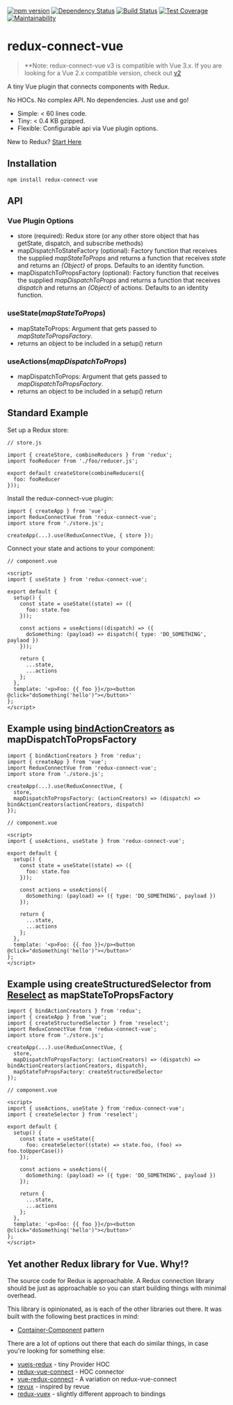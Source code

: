[![npm version](https://badge.fury.io/js/redux-connect-vue.svg)](https://badge.fury.io/js/redux-connect-vue)
[![Dependency Status](https://david-dm.org/kaidjohnson/redux-connect-vue/dev-status.svg)](https://david-dm.org/kaidjohnson/redux-connect-vue?type=dev)
[![Build Status](https://travis-ci.org/kaidjohnson/redux-connect-vue.svg?branch=master)](https://travis-ci.org/kaidjohnson/redux-connect-vue)
[![Test Coverage](https://api.codeclimate.com/v1/badges/e84db5d5c2cd53e07c3e/test_coverage)](https://codeclimate.com/github/kaidjohnson/redux-connect-vue/test_coverage)
[![Maintainability](https://api.codeclimate.com/v1/badges/e84db5d5c2cd53e07c3e/maintainability)](https://codeclimate.com/github/kaidjohnson/redux-connect-vue/maintainability)

# redux-connect-vue

> **Note: redux-connect-vue v3 is compatible with Vue 3.x.
> If you are looking for a Vue 2.x compatible version, check out [v2](https://github.com/kaidjohnson/redux-connect-vue/tree/v2.0.0-beta.1)

A tiny Vue plugin that connects components with Redux.

No HOCs. No complex API. No dependencies. Just use and go!

- Simple: < 60 lines code.
- Tiny: < 0.4 KB gzipped.
- Flexible: Configurable api via Vue plugin options.

New to Redux? [Start Here](https://redux.js.org/introduction/getting-started)

## Installation

`npm install redux-connect-vue`

## API

### Vue Plugin Options

- store (required): Redux store (or any other store object that has getState, dispatch, and subscribe methods)
- mapDispatchToStateFactory (optional): Factory function that receives the supplied _mapStateToProps_ and returns a function that receives _state_ and returns an _{Object}_ of props. Defaults to an identity function.
- mapDispatchToPropsFactory (optional): Factory function that receives the supplied _mapDispatchToProps_ and returns a function that receives _dispatch_ and returns an _{Object}_ of actions. Defaults to an identity function.

### useState(_mapStateToProps_)

- mapStateToProps: Argument that gets passed to _mapStateToPropsFactory_.
- returns an object to be included in a setup() return

### useActions(_mapDispatchToProps_)

- mapDispatchToProps: Argument that gets passed to _mapDispatchToPropsFactory_.
- returns an object to be included in a setup() return

## Standard Example

Set up a Redux store:

```
// store.js

import { createStore, combineReducers } from 'redux';
import fooReducer from './foo/reducer.js';

export default createStore(combineReducers({
  foo: fooReducer
}));
```

Install the redux-connect-vue plugin:

```
import { createApp } from 'vue';
import ReduxConnectVue from 'redux-connect-vue';
import store from './store.js';

createApp(...).use(ReduxConnectVue, { store });
```

Connect your state and actions to your component:

```
// component.vue

<script>
import { useState } from 'redux-connect-vue';

export default {
  setup() {
    const state = useState((state) => ({
      foo: state.foo
    }));

    const actions = useActions((dispatch) => ({
      doSomething: (payload) => dispatch({ type: 'DO_SOMETHING', paylaod })
    }));

    return {
      ...state,
      ...actions
    };
  },
  template: '<p>Foo: {{ foo }}</p><button @click="doSomething('hello')"></button>'
};
</script>
```

## Example using [bindActionCreators](https://redux.js.org/api/bindactioncreators) as mapDispatchToPropsFactory

```
import { bindActionCreators } from 'redux';
import { createApp } from 'vue';
import ReduxConnectVue from 'redux-connect-vue';
import store from './store.js';

createApp(...).use(ReduxConnectVue, {
  store,
  mapDispatchToPropsFactory: (actionCreators) => (dispatch) => bindActionCreators(actionCreators, dispatch)
});
```

```
// component.vue

<script>
import { useActions, useState } from 'redux-connect-vue';

export default {
  setup() {
    const state = useState((state) => ({
      foo: state.foo
    }));

    const actions = useActions({
      doSomething: (payload) => ({ type: 'DO_SOMETHING', payload })
    });

    return {
      ...state,
      ...actions
    };
  },
  template: '<p>Foo: {{ foo }}</p><button @click="doSomething('hello')"></button>'
};
</script>
```

## Example using createStructuredSelector from [Reselect](https://github.com/reduxjs/reselect) as mapStateToPropsFactory

```
import { bindActionCreators } from 'redux';
import { createApp } from 'vue';
import { createStructuredSelector } from 'reselect';
import ReduxConnectVue from 'redux-connect-vue';
import store from './store.js';

createApp(...).use(ReduxConnectVue, {
  store,
  mapDispatchToPropsFactory: (actionCreators) => (dispatch) => bindActionCreators(actionCreators, dispatch),
  mapStateToPropsFactory: createStructuredSelector
});
```

```
// component.vue

<script>
import { useActions, useState } from 'redux-connect-vue';
import { createSelector } from 'reselect';

export default {
  setup() {
    const state = useState({
      foo: createSelector((state) => state.foo, (foo) => foo.toUpperCase())
    });

    const actions = useActions({
      doSomething: (payload) => ({ type: 'DO_SOMETHING', payload })
    });

    return {
      ...state,
      ...actions
    };
  },
  template: '<p>Foo: {{ foo }}</p><button @click="doSomething('hello')"></button>'
};
</script>
```

## Yet another Redux library for Vue. Why!?

The source code for Redux is approachable. A Redux connection library should be just as approachable so you can start building things with minimal overhead.

This library is opinionated, as is each of the other libraries out there. It was built with the following best practices in mind:

- [Container-Component](https://medium.com/@learnreact/container-components-c0e67432e005) pattern

There are a lot of options out there that each do similar things, in case you're looking for something else:

- [vuejs-redux](https://github.com/titouancreach/vuejs-redux) - tiny Provider HOC
- [redux-vue-connect](https://github.com/itsazzad/redux-vue-connect) - HOC connector
- [vue-redux-connect](https://github.com/peerhenry/vue-redux-connect) - A variation on redux-vue-connect
- [revux](https://github.com/edvincandon/revux) - inspired by revue
- [redux-vuex](https://github.com/alexander-heimbuch/redux-vuex) - slightly different approach to bindings
